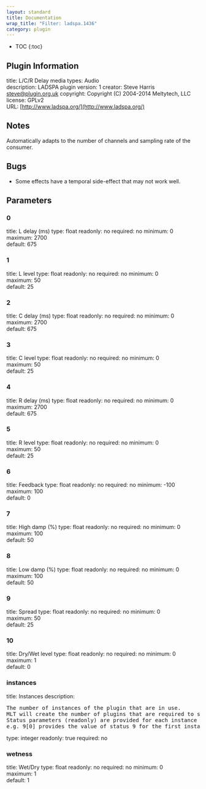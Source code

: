 ```yaml
---
layout: standard
title: Documentation
wrap_title: "Filter: ladspa.1436"
category: plugin
---
```

* TOC
{:toc}

## Plugin Information

title: L/C/R Delay
media types:
Audio  
description: LADSPA plugin
version: 1
creator: Steve Harris <steve@plugin.org.uk>
copyright: Copyright (C) 2004-2014 Meltytech, LLC  
license: GPLv2  
URL: [http://www.ladspa.org/](http://www.ladspa.org/)  

## Notes

Automatically adapts to the number of channels and sampling rate of the consumer.

## Bugs

* Some effects have a temporal side-effect that may not work well.


## Parameters

### 0

title: L delay (ms)  type: float
readonly: no
required: no
minimum: 0  
maximum: 2700  
default: 675  

### 1

title: L level  type: float
readonly: no
required: no
minimum: 0  
maximum: 50  
default: 25  

### 2

title: C delay (ms)  type: float
readonly: no
required: no
minimum: 0  
maximum: 2700  
default: 675  

### 3

title: C level  type: float
readonly: no
required: no
minimum: 0  
maximum: 50  
default: 25  

### 4

title: R delay (ms)  type: float
readonly: no
required: no
minimum: 0  
maximum: 2700  
default: 675  

### 5

title: R level  type: float
readonly: no
required: no
minimum: 0  
maximum: 50  
default: 25  

### 6

title: Feedback  type: float
readonly: no
required: no
minimum: -100  
maximum: 100  
default: 0  

### 7

title: High damp (%)  type: float
readonly: no
required: no
minimum: 0  
maximum: 100  
default: 50  

### 8

title: Low damp (%)  type: float
readonly: no
required: no
minimum: 0  
maximum: 100  
default: 50  

### 9

title: Spread  type: float
readonly: no
required: no
minimum: 0  
maximum: 50  
default: 25  

### 10

title: Dry/Wet level  type: float
readonly: no
required: no
minimum: 0  
maximum: 1  
default: 0  

### instances

title: Instances  description:
<pre>
The number of instances of the plugin that are in use.
MLT will create the number of plugins that are required to support the number of audio channels.
Status parameters (readonly) are provided for each instance and are accessed by specifying the instance number after the identifier (starting at zero).
e.g. 9[0] provides the value of status 9 for the first instance.
</pre>
type: integer
readonly: true
required: no

### wetness

title: Wet/Dry  type: float
readonly: no
required: no
minimum: 0  
maximum: 1  
default: 1  

